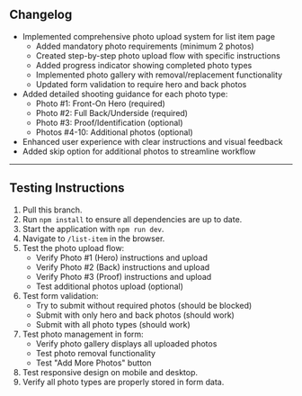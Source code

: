 ## Changelog

- Implemented comprehensive photo upload system for list item page
  - Added mandatory photo requirements (minimum 2 photos)
  - Created step-by-step photo upload flow with specific instructions
  - Added progress indicator showing completed photo types
  - Implemented photo gallery with removal/replacement functionality
  - Updated form validation to require hero and back photos
- Added detailed shooting guidance for each photo type:
  - Photo #1: Front-On Hero (required)
  - Photo #2: Full Back/Underside (required)
  - Photo #3: Proof/Identification (optional)
  - Photos #4-10: Additional photos (optional)
- Enhanced user experience with clear instructions and visual feedback
- Added skip option for additional photos to streamline workflow

---

## Testing Instructions

1. Pull this branch.
2. Run `npm install` to ensure all dependencies are up to date.
3. Start the application with `npm run dev`.
4. Navigate to `/list-item` in the browser.
5. Test the photo upload flow:
   - Verify Photo #1 (Hero) instructions and upload
   - Verify Photo #2 (Back) instructions and upload
   - Verify Photo #3 (Proof) instructions and upload
   - Test additional photos upload (optional)
6. Test form validation:
   - Try to submit without required photos (should be blocked)
   - Submit with only hero and back photos (should work)
   - Submit with all photo types (should work)
7. Test photo management in form:
   - Verify photo gallery displays all uploaded photos
   - Test photo removal functionality
   - Test "Add More Photos" button
8. Test responsive design on mobile and desktop.
9. Verify all photo types are properly stored in form data. 